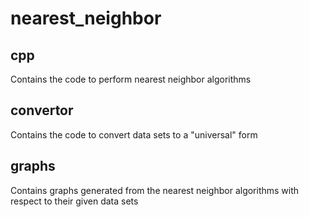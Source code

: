 nearest_neighbor
================

cpp
---

Contains the code to perform nearest neighbor algorithms

convertor
---------

Contains the code to convert data sets to a "universal" form

graphs
------

Contains graphs generated from the nearest neighbor algorithms with respect to their given data sets

